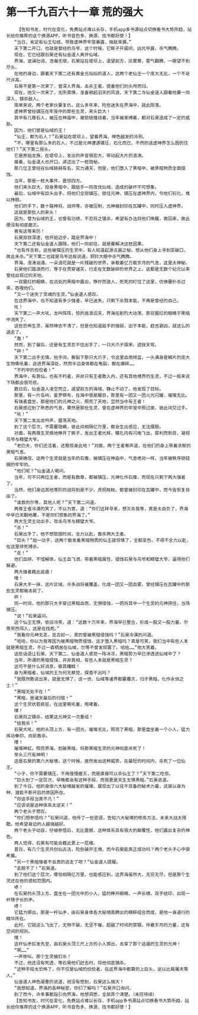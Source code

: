 # 第一千九百六十一章 荒的强大
        【告知书友，时代在变化，免费站点难以长存，手机app多书源站点切换看书大势所趋，站长给你推荐的这个换源APP，听书音色多、换源、找书都好使！】
       “当日，肯定有仙王勾结，导致虚神界牢笼暴露，强敌来袭。”
       天下第二开口，也就是曾经的鸟爷，这个时候，它眸子开阖间，凶光毕露，杀气腾腾。
       现在，它已经跟石昊还有仙金道人离开仙域。
       界海，波澜壮阔，浩瀚无垠，石昊站在堤坝上，遥望前方，灰蒙蒙，雾气翻腾，一眼望不到尽头。
       在他的身边，跟着天下第二还有黄金光灿灿的道人，这两个老仙王一个庞大无比，一个不足尺许高。
       石昊不是第一次来了，曾深入界海，击杀王者，提着他们的头颅而归。
       现在，他又一次来了，无所畏惧，准备掀起滔天的风浪，天下第二与仙金道人跟着他要一同深入，镇杀敌人。
       简单来说，两个老家伙要复仇，这么多年来，险些迷失在界海中，就此陨落。
       虚神界曾经镇压在牢笼中的那些生灵，来头巨大！
       其中有几尊石人，被压在神庙中，被锁链缠绕着，当年被束缚着，都对石昊造成了一定的威胁。
       因为，他们曾是仙域的王！
       “仙王，都为石人？”石昊站在堤坝上，望着界海，神色越发的冷冽。
       “不，哪里有那么多的石人，不过是元神遭遇镇压，石化而已，不然的话虚神界怎么困的住他们？”天下第二摇头。
       它是原始龙族，在堤坝上，发出的声音很宏大，带动起大片的浪涛。
       接着，仙金道人也开口，讲述出了一桩隐秘。
       那几位王曾经在仙域赫赫有名，实力通天，但是，他们堕入了黑暗中，被黑暗物质全面侵蚀。
       当年，那是一桩大事件，震惊四方。
       他们来头巨大，投身黑暗中，跟敌手一同攻伐仙域，造成的破坏不可想象。
       最后，仙域中有巨头出手，将他们全部镇压，锁住元神，镇压在虚神界内，令他们石化，难以挣脱。
       他们的手下，数十路神将、战帅等，亦被压制，元神被封印在瓦罐中，同时压入虚神界。
       这就是那批人的来头！
       因为，曾为仙域的王，也曾有功绩，不忍将之镇杀，希望有办法将他们唤醒，救回来，故此便没有彻底磨灭。
       竟有这等来历！
       石昊双目深邃，他开始迈步，踏足界海中！
       天下第二还有仙金道人跟随，他们一同前往，就是要解决这桩因果。
       “也有传言称，这些被镇压的生灵中，有人知道起源古器之秘，想从他们身上寻到突破口，故此未杀。”天下第二也就是鸟爷这般说道，铜铃大眼中杀气腾腾。
       界海，浪涛汹涌，一朵浪花就是一片残破的世界，承载着亿万载岁月的气息，这里太神秘。
       石昊他们踏浪而行，等于在贯穿诸天，行走在无数破碎的世界之上，这都是无数个纪元以来曾经出现过的天地。
       一双猩红的眼睛，在远处的黑暗中露出，狰狞而骇人，死死的盯住了这里，仿佛要扑杀过来，吞噬他们。
       “又一个迷失了灵魂的生灵。”仙金道人感叹。
       在这界海中，也不知道有多少强者，早已迷失，只剩下杀戮本能，不再是曾经的自己。
       吼！
       天下第二一声大吼，龙吟阵阵，惊的骇浪滔天，界海在剧烈大动荡，那双猩红的眼睛于黑暗中消失了。
       这些恐怖生灵，虽然神志不清了，但是也知道敌手的强弱，出于本能，趋吉避凶，就这么的退走了。
       “轰！”
       然而，到了最后，还是有生灵忍不住出手了，一只大爪子探来，遮拢天穹。
       “砰！”
       天下第二出手无情，抬手间，撕裂下那只大爪子，令这里血雨倾盆，一头满身是鳞片的庞大生物嘶吼着，逃进界海深处，然而半边身体都在龟裂，都在爆碎……
       “不朽中的佼佼者！”
       界海中，有真仙，也有不朽者，并非只有王者敢入内，还有其他境界的生灵，不过一般来说下场都会很可悲。
       数日后，仙金道人凌空而立，遥望前方的海域，静止不动了，他发现了目标。
       那里，有一片岛屿，星罗棋布，在海中很是醒目，那里有一团又一团火光闪耀，璀璨无比。
       有强者盘坐，那是他们的元神之火，照亮了天地，显然当中有王者！
       石昊感应到了熟悉的气息，果然是那些生灵，曾在虚神界的牢笼中照过面，彼此间交过手。
       “吼！”
       天下第二发出龙吟声，震荡天地。
       到了这个层次，不需要隐瞒，彼此间相隔亿万里，都会生出感应，无法摆脱。
       对面，有两尊生灵倏地睁开了眸子，发出王者光辉，瞳孔内有闪电飞出，犀利而刺目，凝视鸟爷与精璧大爷。
       “老匹夫，你们还活着，还敢现身此地！”对面，两个王者寒声道，在他们的身上带着浓郁的黑暗气息。
       石昊确信，这两个生灵就是当年的石像，被镇压在神庙中，气息绝对一样，当年被秩序锁链捆的牢牢的。
       “他们呢？”仙金道人喝问。
       当年，可不只两位王者，而是有数尊，都被镇压，元神化作石像，而现在只剩下两大强者了。
       当然，他们身边其他等阶的战将到是不少，虎视眈眈，都曾被封印在瓦罐中，而今皆恢复自由了。
       “谁救的尔等，其他人呢？”天下第二问道。
       两尊王者冷漠的笑了，不以为意，道：“你们这样寻来，想灭杀我等，真是太自负了，界海中早已天翻地覆，不是你们想象的界海了。”
       两大生灵主动出手，攻击鸟爷与精璧大爷。
       “杀！”
       石昊出手了，他不想耽搁时间，全力以赴，轰杀两大王者。
       “巨头？”始一动手，这两个散发着黑暗物质的仙王就惊悚了，全都变色，不得不全力以赴，在这里拼死搏杀。
       “走！”
       他们血拼，不惜解体，仙王血飞洒，带着黑暗属性，侵蚀石昊与鸟爷和精璧大爷，逼得他们躲避。
       两大强者藉此逃遁！
       噗！
       石昊大手一抹，这片区域，许多战将被覆盖，化成一团又一团血雾，曾经镇压在瓦罐中的那些生灵都被击毙了。
       砰！
       同一时间，他的那只大手穿过黑暗血雨，无惧侵蚀，一把将其中一个生灵的元神捞住，当场镇压。
       “说！”石昊逼问。
       这个仙王无惧，依旧冷笑，道：“这数十万年来，界海早已整合，形成一股又一股力量，尔等贸然闯入，这是在找死。”
       “我看你元神无恙，亘古如一，真的曾被黑暗侵蚀吗？”石昊冷漠的问道。
       “哈哈，你以为我等因为被黑暗物质侵蚀，这才堕入黑暗吗？真是可笑，我们当中有些人本就是黑暗生灵，不过一直栖居在仙域，尔等不曾发现罢了。哈哈……”他大笑着。
       这些话语让石昊、天下第二、仙金道人感觉一阵冰凉，黑暗势力早已渗透进仙域中了？
       当年，所谓的黑暗侵蚀，并非真相，有些人本就是黑暗生灵？
       这可不是什么好消息，极其糟糕！
       身为黑暗者，仙域的王为何无察觉，探查不出吗？
       “我既然敢说出来，就是无惧了，这一世，仙域等诸界都要覆灭，归于黑暗，化作永恒之土！”
       “黑暗无处不在！”
       “黑暗，是诸天最后的归宿！”
       这个生灵状若疯狂，在这里嘶吼着，咆哮着。
       噗！
       石昊将之镇杀，结果这元神又一次重组！
       “给我杀！”
       石昊大吼，他的头顶上方，有一团光，璀璨无比，照亮了黑暗，那里盘坐着一个小人，猛力挥动拳印，向前轰杀。
       噗！
       璀璨神虹，照亮界海，划破黑暗，将那黑暗生灵的元神彻底杀死了！
       举头三尺有神明！
       这是石昊的第六大秘境，这个时候，居然发出这种威势，在最短的时间内，杀死了一位仙王。
       “小子，你不需要镇压，不用慢慢磨灭，而是直接可以杀仙王了？”天下第二吃惊。
       “巨头到了一定层次，早晚都会有这种手段，而我更是天生无惧黑暗。”石昊说道。
       到了今日，他的身体六大秘境越发的璀璨，展现出了以往不具备的秘术力量，这是以身为种、潜能不断开启的原因所在。
       “你这手段当真不凡！”
       “应该说是这种体系太逆天！”
       两个老头子赞叹。
       “你们想参悟吗？”石昊问道，他传了一些密语，告知六大秘境的修炼方法，未来大战太残酷，他希望身边的人越强越好。
       两个老头子动容，仔细参悟后，无比震撼，这种体系具有很大的颠覆性，他们露出复杂的神色。
       两人觉得，石昊有可能会藉此更上一层楼。
       昔日，有几个生灵共创仙古法，险些破开王境，而今石昊能真正成功吗？两个老头子心中很希冀。
       “另一个黑暗强者不会真的逃走了吧？”仙金道人提醒。
       “走脱不了！”石昊道。
       到了他们这个层次，哪怕相隔亿万里，也能感应到，这界海虽然大，无穷无尽，但是那个生灵还在他的感知范围内。
       哧！
       在石昊的头顶上方，盘坐在一团光中的小人，猛的睁开眼睛，一声长啸，双手结印，出现一杆筷子长的矛。
       哧！
       它猛力掷出，那是一杆仙矛，由石昊身体各大秘境蒸腾出的精粹组合而成，是他一身道行的精华所在。
       此时，它就这么飞出了，无物不破，无坚不摧，超越了时间的禁锢，伴着岁月的力量，还有空间的规则。
       噗！
       这杆仙矛后发先至，由石昊头顶三尺上方的小人掷出，击穿了那个逃遁的生灵的元神！
       “啊……”
       一声惨叫，那个生灵被钉杀！
       不过，他还没有死透，等石昊他们赶去时，将他彻底镇杀。
       “这种手段太恐怖了，你不仅是仙域的佼佼者，在这界海中都算的上巨头，足以比肩屠夫等人。”
       仙金道人神色凝重的说道，他没有想到，石昊这么强大！
       “我想知道，界海的各种秘密，你们了解吗？”石昊开口询问。
       到了而今，许多事都指引向界海，他想洞悉，全部弄个清楚。（未完待续）
       【告知书友，时代在变化，免费站点难以长存，手机app多书源站点切换看书大势所趋，站长给你推荐的这个换源APP，听书音色多、换源、找书都好使！】
